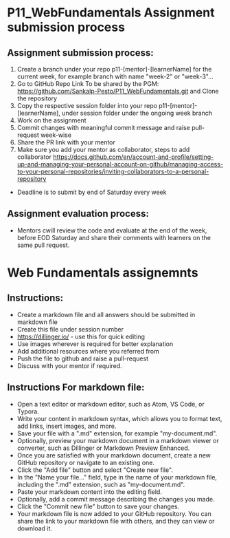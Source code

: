# P11_WebFundamentals Assignment submission process

## Assignment submission process:
1. Create a branch under your repo p11-[mentor]-[learnerName] for the current week, for example branch with name "week-2" or "week-3"...
2. Go to GitHub Repo Link To be shared by the PGM: https://github.com/Sankalp-Pesto/P11_WebFundamentals.git and Clone the repository
3. Copy the respective session folder into your repo p11-[mentor]-[learnerName], under session folder under the ongoing week branch
4. Work on the assignment
5. Commit changes with meaningful commit message and raise pull-request week-wise
6. Share the PR link with your mentor
7. Make sure you add your mentor as collaborator, steps to add collaborator https://docs.github.com/en/account-and-profile/setting-up-and-managing-your-personal-account-on-github/managing-access-to-your-personal-repositories/inviting-collaborators-to-a-personal-repository
- Deadline is to submit by end of Saturday every week
## Assignment evaluation process:
- Mentors cwill review the code and evaluate at the end of the week, before EOD Saturday and share their comments with learners on the same pull request.


# Web Fundamentals assignemnts
## Instructions:
- Create a markdown file and all answers should be submitted in markdown file
- Create this file under session number
- https://dillinger.io/ - use this for quick editing
- Use images wherever is required for better explanation
- Add additional resources where you referred from
- Push the file to github and raise a pull-request
- Discuss with your mentor if required.
## Instructions For markdown file:
- Open a text editor or markdown editor, such as Atom, VS Code, or Typora.
- Write your content in markdown syntax, which allows you to format text, add links, insert images, and more.
- Save your file with a ".md" extension, for example "my-document.md".
- Optionally, preview your markdown document in a markdown viewer or converter, such as Dillinger or Markdown Preview Enhanced.
- Once you are satisfied with your markdown document, create a new GitHub repository or navigate to an existing one.
- Click the "Add file" button and select "Create new file".
- In the "Name your file..." field, type in the name of your markdown file, including the ".md" extension, such as "my-document.md".
- Paste your markdown content into the editing field.
- Optionally, add a commit message describing the changes you made.
- Click the "Commit new file" button to save your changes.
- Your markdown file is now added to your GitHub repository. You can share the link to your markdown file with others, and they can view or download it.

